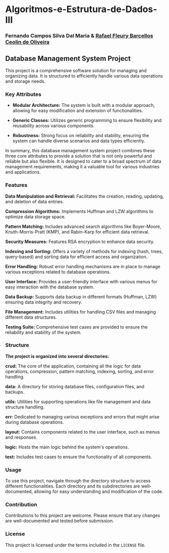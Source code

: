 # Algoritmos-e-Estrutura-de-Dados-III
### Fernando Campos Silva Dal Maria & [Rafael Fleury Barcellos Ceolin de Oliveira](https://github.com/RafaelFleury/RafaelFleury)

## Database Management System Project

This project is a comprehensive software solution for managing and organizing data. It is structured to efficiently handle various data operations and storage needs.

### Key Attributes

- **Modular Architecture:** The system is built with a modular approach, allowing for easy modification and extension of functionalities.

- **Generic Classes:** Utilizes generic programming to ensure flexibility and reusability across various components.

- **Robustness:** Strong focus on reliability and stability, ensuring the system can handle diverse scenarios and data types efficiently.

In summary, this database management system project combines these three core attributes to provide a solution that is not only powerful and reliable but also flexible. It is designed to cater to a broad spectrum of data management requirements, making it a valuable tool for various industries and applications.

### Features

**Data Manipulation and Retrieval:** Facilitates the creation, reading, updating, and deletion of data entries.

**Compression Algorithms:** Implements Huffman and LZW algorithms to optimize data storage space.

**Pattern Matching:** Includes advanced search algorithms like Boyer-Moore, Knuth-Morris-Pratt (KMP), and Rabin-Karp for efficient data retrieval.

**Security Measures:** Features RSA encryption to enhance data security.

**Indexing and Sorting:** Offers a variety of methods for indexing (hash, trees, query-based) and sorting data for efficient access and organization.

**Error Handling:** Robust error handling mechanisms are in place to manage various exceptions related to database operations.

**User Interface:** Provides a user-friendly interface with various menus for easy interaction with the database system.

**Data Backup:** Supports data backup in different formats (Huffman, LZW) ensuring data integrity and recovery.

**File Management:** Includes utilities for handling CSV files and managing different data structures.

**Testing Suite:** Comprehensive test cases are provided to ensure the reliability and stability of the system.

### Structure

**The project is organized into several directories:**

**crud:** The core of the application, containing all the logic for data operations, compression, pattern matching, indexing, sorting, and error handling.

**data:** A directory for storing database files, configuration files, and backups.

**utils:** Utilities for supporting operations like file management and data structure handling.

**err:** Dedicated to managing various exceptions and errors that might arise during database operations.

**layout:** Contains components related to the user interface, such as menus and responses.

**logic:** Hosts the main logic behind the system's operations.

**test:** Includes test cases to ensure the functionality of all components.

### Usage

To use this project, navigate through the directory structure to access different functionalities. Each directory and its subdirectories are well-documented, allowing for easy understanding and modification of the code.

### Contribution

Contributions to this project are welcome. Please ensure that any changes are well-documented and tested before submission.

### License

This project is licensed under the terms included in the `LICENSE` file.